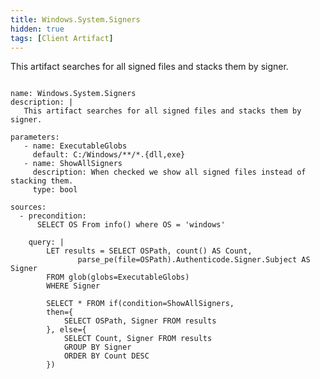 ```yaml
---
title: Windows.System.Signers
hidden: true
tags: [Client Artifact]
---
```


This artifact searches for all signed files and stacks them by signer.


<pre><code class="language-yaml">
name: Windows.System.Signers
description: |
   This artifact searches for all signed files and stacks them by signer.

parameters:
   - name: ExecutableGlobs
     default: C:/Windows/**/*.{dll,exe}
   - name: ShowAllSigners
     description: When checked we show all signed files instead of stacking them.
     type: bool

sources:
  - precondition:
      SELECT OS From info() where OS = &#x27;windows&#x27;

    query: |
        LET results = SELECT OSPath, count() AS Count,
               parse_pe(file=OSPath).Authenticode.Signer.Subject AS Signer
        FROM glob(globs=ExecutableGlobs)
        WHERE Signer

        SELECT * FROM if(condition=ShowAllSigners,
        then={
            SELECT OSPath, Signer FROM results
        }, else={
            SELECT Count, Signer FROM results
            GROUP BY Signer
            ORDER BY Count DESC
        })

</code></pre>

